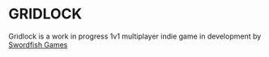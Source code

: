 # GRIDLOCK

Gridlock is a work in progress 1v1 multiplayer indie game in development by [Swordfish Games](https://www.twitter.com/_swordfishgames) 